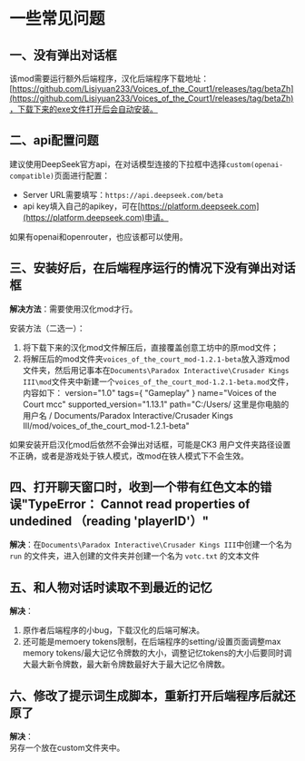 # 一些常见问题

## 一、没有弹出对话框
该mod需要运行额外后端程序，汉化后端程序下载地址：[https://github.com/Lisiyuan233/Voices_of_the_Court1/releases/tag/betaZh](https://github.com/Lisiyuan233/Voices_of_the_Court1/releases/tag/betaZh)，下载下来的exe文件打开后会自动安装。


## 二、api配置问题
建议使用DeepSeek官方api，在对话模型连接的下拉框中选择`custom(openai-compatible)`页面进行配置：
- Server URL需要填写：`https://api.deepseek.com/beta`
- api key填入自己的apikey，可在[https://platform.deepseek.com](https://platform.deepseek.com)申请。

如果有openai和openrouter，也应该都可以使用。


## 三、安装好后，在后端程序运行的情况下没有弹出对话框
**解决方法**：需要使用汉化mod才行。

安装方法（二选一）：
1. 将下载下来的汉化mod文件解压后，直接覆盖创意工坊中的原mod文件；
2. 将解压后的mod文件夹`voices_of_the_court_mod-1.2.1-beta`放入游戏mod文件夹，然后用记事本在`Documents\Paradox Interactive\Crusader Kings III\mod`文件夹中新建一个`voices_of_the_court_mod-1.2.1-beta.mod`文件，内容如下：
version="1.0"
tags={
"Gameplay"
}
name="Voices of the Court mcc"
supported_version="1.13.1"
path="C:/Users/ 这里是你电脑的用户名 / Documents/Paradox Interactive/Crusader Kings III/mod/voices_of_the_court_mod-1.2.1-beta"

如果安装开启汉化mod后依然不会弹出对话框，可能是CK3 用户文件夹路径设置不正确，或者是游戏处于铁人模式，改mod在铁人模式下不会生效。

## 四、打开聊天窗口时，收到一个带有红色文本的错误"TypeError： Cannot read properties of undedined （reading 'playerID'）"
**解决**：在`Documents\Paradox Interactive\Crusader Kings III`中创建一个名为 `run` 的文件夹，进入创建的文件夹并创建一个名为 `votc.txt` 的文本文件

## 五、和人物对话时读取不到最近的记忆
**解决**：  
1. 原作者后端程序的小bug，下载汉化的后端可解决。  
2. 还可能是memoery tokens限制，在后端程序的setting/设置页面调整max memory tokens/最大记忆令牌数的大小，调整记忆tokens的大小后要同时调大最大新令牌数，最大新令牌数最好大于最大记忆令牌数。

## 六、修改了提示词生成脚本，重新打开后端程序后就还原了
**解决**：  
另存一个放在custom文件夹中。



